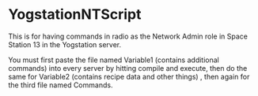 # YogstationNTScript
This is for having commands in radio as the Network Admin role in Space Station 13 in the Yogstation server.

You must first paste the file named Variable1 (contains additional commands) into every server by hitting compile and execute, then do the same for Variable2 (contains recipe data and other things) , then again for the third file named Commands.
